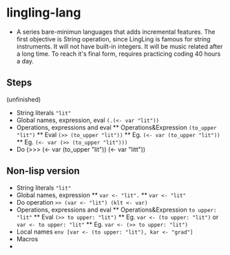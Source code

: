 # lingling-lang

* A series bare-minimun languages that adds incremental features. 
The first objective is String operation, since LingLing is famous for string instruments. 
It will not have built-in integers.
It will be music related after a long time.
To reach it's final form, requires practicing coding 40 hours a day.

## Steps
(unfinished)
* String literals `"lit"`
* Global names, expression, eval `(.(<- var "lit"))`
* Operations, expressions and eval
** Operations&Expression `(to_upper "lit")`
** Eval `(>> (to_upper "lit"))`
** Eg. `(<- var (to_upper "lit"))`
** Eg. `(<- var (>> (to_upper "lit")))`
* Do (>>> (<- var (to_upper "lit")) (<- var "litt"))

## Non-lisp version
* String literals `"lit"`
* Global names, expression
** `var <- "lit".`
** `var <- "lit"`
* Do operation `>> (var <- "lit") (klt <- var)`
* Operations, expressions and eval
** Operations&Expression `to upper: "lit"`
** Eval `(>> to upper: "lit")`
** Eg. `var <- (to upper: "lit")` or `var <- to upper: "lit"`
** Eg. `var <- (>> to upper: "lit")`
* Local names `env [var <- (to upper: "lit"), kar <- "grad"]`
* Macros
* 
